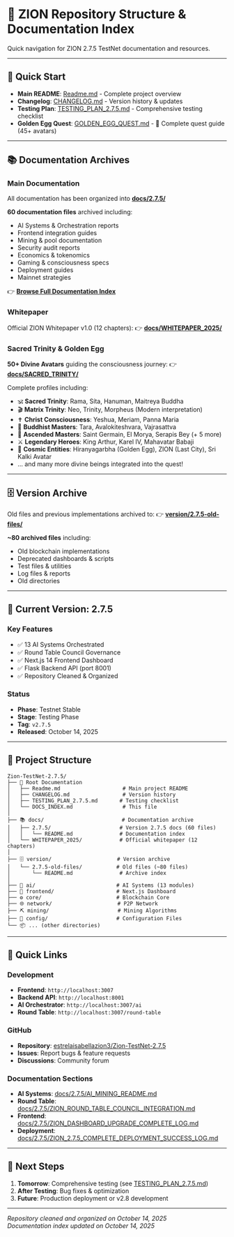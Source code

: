 # 📁 ZION Repository Structure & Documentation Index

Quick navigation for ZION 2.7.5 TestNet documentation and resources.

---

## 🚀 Quick Start

- **Main README**: [Readme.md](Readme.md) - Complete project overview
- **Changelog**: [CHANGELOG.md](CHANGELOG.md) - Version history & updates
- **Testing Plan**: [TESTING_PLAN_2.7.5.md](TESTING_PLAN_2.7.5.md) - Comprehensive testing checklist
- **Golden Egg Quest**: [GOLDEN_EGG_QUEST.md](GOLDEN_EGG_QUEST.md) - 🥚 Complete quest guide (45+ avatars)

---

## 📚 Documentation Archives

### Main Documentation
All documentation has been organized into **[docs/2.7.5/](docs/2.7.5/README.md)**

**60 documentation files** archived including:
- AI Systems & Orchestration reports
- Frontend integration guides
- Mining & pool documentation
- Security audit reports
- Economics & tokenomics
- Gaming & consciousness specs
- Deployment guides
- Mainnet strategies

👉 **[Browse Full Documentation Index](docs/2.7.5/README.md)**

### Whitepaper
Official ZION Whitepaper v1.0 (12 chapters):
👉 **[docs/WHITEPAPER_2025/](docs/WHITEPAPER_2025/)**

### Sacred Trinity & Golden Egg
**50+ Divine Avatars** guiding the consciousness journey:
👉 **[docs/SACRED_TRINITY/](docs/SACRED_TRINITY/README.md)**

Complete profiles including:
- 🕉️ **Sacred Trinity**: Rama, Síta, Hanuman, Maitreya Buddha
- 🎬 **Matrix Trinity**: Neo, Trinity, Morpheus (Modern interpretation)
- ✝️ **Christ Consciousness**: Yeshua, Meriam, Panna Maria
- 🙏 **Buddhist Masters**: Tara, Avalokiteshvara, Vajrasattva
- 💜 **Ascended Masters**: Saint Germain, El Morya, Serapis Bey (+ 5 more)
- ⚔️ **Legendary Heroes**: King Arthur, Karel IV, Mahavatar Babaji
- 🥚 **Cosmic Entities**: Hiranyagarbha (Golden Egg), ZION (Last City), Sri Kalki Avatar
- ... and many more divine beings integrated into the quest!

---

## 🗄️ Version Archive

Old files and previous implementations archived to:
👉 **[version/2.7.5-old-files/](version/2.7.5-old-files/README.md)**

**~80 archived files** including:
- Old blockchain implementations
- Deprecated dashboards & scripts
- Test files & utilities
- Log files & reports
- Old directories

---

## 🎯 Current Version: 2.7.5

### Key Features
- ✅ 13 AI Systems Orchestrated
- ✅ Round Table Council Governance
- ✅ Next.js 14 Frontend Dashboard
- ✅ Flask Backend API (port 8001)
- ✅ Repository Cleaned & Organized

### Status
- **Phase**: Testnet Stable
- **Stage**: Testing Phase
- **Tag**: `v2.7.5`
- **Released**: October 14, 2025

---

## 📂 Project Structure

```
Zion-TestNet-2.7.5/
├── 📄 Root Documentation
│   ├── Readme.md                    # Main project README
│   ├── CHANGELOG.md                 # Version history
│   ├── TESTING_PLAN_2.7.5.md       # Testing checklist
│   └── DOCS_INDEX.md                # This file
│
├── 📚 docs/                         # Documentation archive
│   ├── 2.7.5/                      # Version 2.7.5 docs (60 files)
│   │   └── README.md               # Documentation index
│   └── WHITEPAPER_2025/            # Official whitepaper (12 chapters)
│
├── 🗄️ version/                     # Version archive
│   └── 2.7.5-old-files/           # Old files (~80 files)
│       └── README.md               # Archive index
│
├── 🧠 ai/                          # AI Systems (13 modules)
├── 🎨 frontend/                    # Next.js Dashboard
├── ⚙️ core/                        # Blockchain Core
├── 🌐 network/                     # P2P Network
├── ⛏️ mining/                      # Mining Algorithms
├── 🔧 config/                      # Configuration Files
└── 📦 ... (other directories)
```

---

## 🔗 Quick Links

### Development
- **Frontend**: `http://localhost:3007`
- **Backend API**: `http://localhost:8001`
- **AI Orchestrator**: `http://localhost:3007/ai`
- **Round Table**: `http://localhost:3007/round-table`

### GitHub
- **Repository**: [estrelaisabellazion3/Zion-TestNet-2.7.5](https://github.com/estrelaisabellazion3/Zion-TestNet-2.7.5)
- **Issues**: Report bugs & feature requests
- **Discussions**: Community forum

### Documentation Sections
- **AI Systems**: [docs/2.7.5/AI_MINING_README.md](docs/2.7.5/AI_MINING_README.md)
- **Round Table**: [docs/2.7.5/ZION_ROUND_TABLE_COUNCIL_INTEGRATION.md](docs/2.7.5/ZION_ROUND_TABLE_COUNCIL_INTEGRATION.md)
- **Frontend**: [docs/2.7.5/ZION_DASHBOARD_UPGRADE_COMPLETE_LOG.md](docs/2.7.5/ZION_DASHBOARD_UPGRADE_COMPLETE_LOG.md)
- **Deployment**: [docs/2.7.5/ZION_2.7.5_COMPLETE_DEPLOYMENT_SUCCESS_LOG.md](docs/2.7.5/ZION_2.7.5_COMPLETE_DEPLOYMENT_SUCCESS_LOG.md)

---

## 📝 Next Steps

1. **Tomorrow**: Comprehensive testing (see [TESTING_PLAN_2.7.5.md](TESTING_PLAN_2.7.5.md))
2. **After Testing**: Bug fixes & optimization
3. **Future**: Production deployment or v2.8 development

---

*Repository cleaned and organized on October 14, 2025*  
*Documentation index updated on October 14, 2025*
